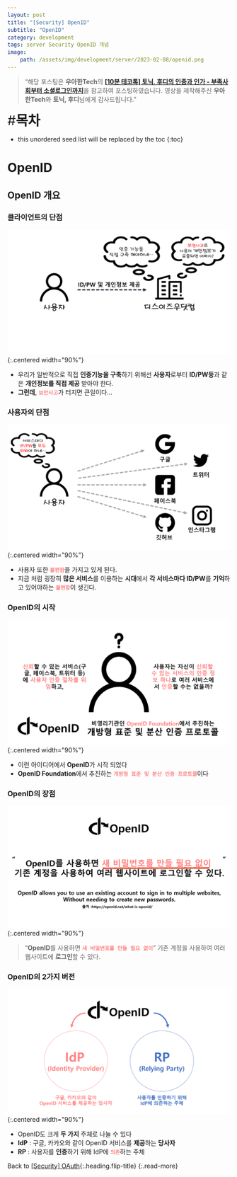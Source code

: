 ```yaml
---
layout: post
title: "[Security] OpenID"
subtitle: "OpenID"
category: development
tags: server Security OpenID 개념
image:
    path: /assets/img/development/server/2023-02-08/openid.png
---
```


> “해당 포스팅은 **우아한Tech**의 [**[10분 테코톡] 토닉, 후디의 인증과 인가 - 부족사회부터 소셜로그인까지**](https://www.youtube.com/watch?v=BotXDfBPvDA)을 참고하여 포스팅하였습니다. 영상을 제작해주신 **우아한Tech**와 **토닉, 후디**님에게 감사드립니다.”

<span style="font-size:30px;">\#**목차**</span>

* this unordered seed list will be replaced by the toc
{:toc}

# OpenID

## OpenID 개요

### 클라이언트의 단점
![openid_outline1](/assets/img/development/server/2023-02-08/openid_outline1.png){:.centered width="90%"}

- 우리가 일반적으로 직접 **인증기능을 구축**하기 위해선 **사용자**로부터 **ID/PW등**과 같은 **개인정보를 직접 제공** 받아야 한다.
- **그런데**, <span style="color:#ff8080">**`보안사고`**</span>가 터지면 큰일이다...

### 사용자의 단점
![openid_outline2](/assets/img/development/server/2023-02-08/openid_outline2.png){:.centered width="90%"}
- 사용자 또한 <span style="color:#ff8080">**`불편함`**</span>을 가지고 있게 된다.
- 지금 처럼 굉장히 **많은 서비스**를 이용하는 **시대**에서 **각 서비스마다 ID/PW**를 **기억**하고 있어야하는 <span style="color:#ff8080">**`불편함`**</span>이 생긴다. 

### OpenID의 시작
![openid_question](/assets/img/development/server/2023-02-08/openid_question.png){:.centered width="90%"}
- 이런 아이디어에서 **OpenID**가 시작 되었다
- **OpenID Foundation**에서 추진하는 <span style="color:#ff8080">**`개방형 표준 및 분산 인증 프로토콜`**</span>이다

### OpenID의 장점
![explan_openid](/assets/img/development/server/2023-02-08/explan_openid.png){:.centered width="90%"}
> “**OpenID**를 사용하면 <span style="color:#ff8080">**`새 비밀번호를 만들 필요 없이`**</span>” 기존 계정을 사용하여 여러 웹사이트에 **로그인**할 수 있다.

### OpenID의 2가지 버전
![openid_2version](/assets/img/development/server/2023-02-08/openid_2version.png){:.centered width="90%"}
- OpenID도 크게 **두 가지** 주체로 나눌 수 있다
- **IdP** : 구글, 카카오와 같이 OpenID 서비스를 **제공**하는 **당사자**
- **RP** : 사용자를 **인증**하기 위해 IdP에 <span style="color:#ff8080">**`의존`**</span>하는 주체

Back to [[Security] OAuth](2023-01-26-oauth.md){:.heading.flip-title}
{:.read-more}